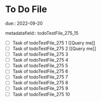 # To Do File

due:: 2022-09-20

metadatafield:: todoTestFile_275_15

- [ ] Task of todoTestFile_275 1 [[Query me]]
- [ ] Task of todoTestFile_275 2 [[Query me]]
- [ ] Task of todoTestFile_275 3
- [ ] Task of todoTestFile_275 4
- [ ] Task of todoTestFile_275 5
- [ ] Task of todoTestFile_275 6
- [ ] Task of todoTestFile_275 7
- [ ] Task of todoTestFile_275 8
- [ ] Task of todoTestFile_275 9
- [ ] Task of todoTestFile_275 10